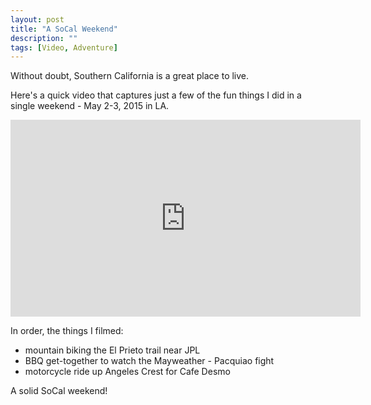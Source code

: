 ```yaml
---
layout: post
title: "A SoCal Weekend"
description: ""
tags: [Video, Adventure]
---
```


Without doubt, Southern California is a great place to live.

Here's a quick video that captures just a few of the fun things
I did in a single weekend - May 2-3, 2015 in LA.

<iframe width="560" height="315" src="https://www.youtube-nocookie.com/embed/8eUVqcec9V8?rel=0" frameborder="0" allowfullscreen></iframe>

In order, the things I filmed:
- mountain biking the El Prieto trail near JPL
- BBQ get-together to watch the Mayweather - Pacquiao fight
- motorcycle ride up Angeles Crest for Cafe Desmo

A solid SoCal weekend!
